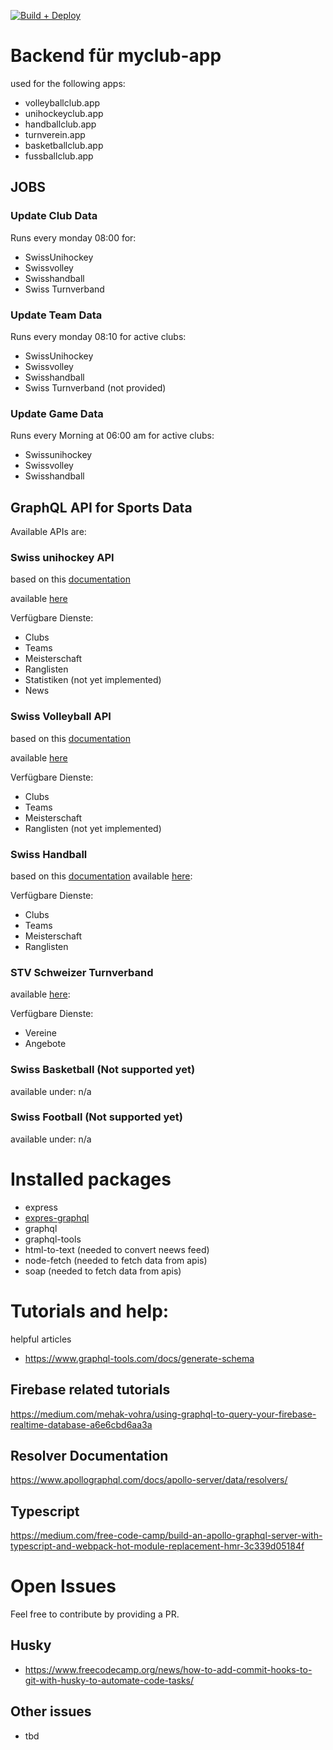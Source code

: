 [![Build + Deploy](https://github.com/myclubapp/backend/actions/workflows/main.yml/badge.svg)](https://github.com/myclubapp/backend/actions/workflows/main.yml)

# Backend für myclub-app

used for the following apps: 
- volleyballclub.app
- unihockeyclub.app  
- handballclub.app  
- turnverein.app
- basketballclub.app  
- fussballclub.app  

## JOBS

### Update Club Data
Runs every monday 08:00 for: 
- SwissUnihockey
- Swissvolley
- Swisshandball
- Swiss Turnverband

### Update Team Data
Runs every monday 08:10 for active clubs: 
- SwissUnihockey
- Swissvolley
- Swisshandball
- Swiss Turnverband (not provided)

### Update Game Data
Runs every Morning at 06:00 am for active clubs:
- Swissunihockey
- Swissvolley
- Swisshandball

## GraphQL API for Sports Data
Available APIs are: 

### Swiss unihockey API
based on this [documentation](https://api-v2.swissunihockey.ch/api/doc/table/overview)

available [here](https://europe-west6-myclubmanagement.cloudfunctions.net/api/swissunihockey)

Verfügbare Dienste: 
- Clubs
- Teams
- Meisterschaft
- Ranglisten
- Statistiken (not yet implemented)
- News

### Swiss Volleyball API
based on this [documentation](https://myvolley.volleyball.ch/SwissVolley.wsdl)

available [here](https://europe-west6-myclubmanagement.cloudfunctions.net/api/swissvolley)

Verfügbare Dienste: 
- Clubs
- Teams
- Meisterschaft
- Ranglisten (not yet implemented)

### Swiss Handball
based on this [documentation](https://clubapi-test.handball.ch/swagger/index.html) 
available [here](https://europe-west6-myclubmanagement.cloudfunctions.net/api/swisshandball): 

Verfügbare Dienste: 
- Clubs
- Teams
- Meisterschaft
- Ranglisten

### STV Schweizer Turnverband
available [here](https://europe-west6-myclubmanagement.cloudfunctions.net/api/swissturnverband): 

Verfügbare Dienste: 
- Vereine
- Angebote

### Swiss Basketball (Not supported yet)
available under: 
n/a

### Swiss Football (Not supported yet)
available under: 
n/a

# Installed packages
- express
- [expres-graphql](https://www.npmjs.com/package/express-graphql)
- graphql
- graphql-tools
- html-to-text (needed to convert neews feed)
- node-fetch (needed to fetch data from apis)
- soap (needed to fetch data from apis)

# Tutorials and help:

helpful articles
- https://www.graphql-tools.com/docs/generate-schema

## Firebase related tutorials
https://medium.com/mehak-vohra/using-graphql-to-query-your-firebase-realtime-database-a6e6cbd6aa3a

## Resolver Documentation
https://www.apollographql.com/docs/apollo-server/data/resolvers/

## Typescript
https://medium.com/free-code-camp/build-an-apollo-graphql-server-with-typescript-and-webpack-hot-module-replacement-hmr-3c339d05184f

# Open Issues
Feel free to contribute by providing a PR. 

## Husky
- https://www.freecodecamp.org/news/how-to-add-commit-hooks-to-git-with-husky-to-automate-code-tasks/

## Other issues
- tbd